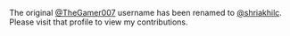 The original [@TheGamer007](https://github.com/TheGamer007/) username has been renamed to [@shriakhilc](https://github.com/shriakhilc). Please visit that profile to view my contributions.
